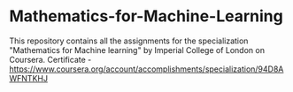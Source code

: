 # Mathematics-for-Machine-Learning

This repository contains all the assignments for the specialization "Mathematics for Machine learning" by Imperial College of London on Coursera.
Certificate - https://www.coursera.org/account/accomplishments/specialization/94D8AWFNTKHJ
